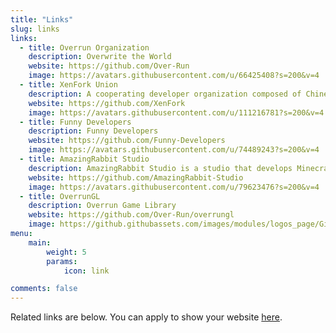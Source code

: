```yaml
---
title: "Links"
slug: links
links:
  - title: Overrun Organization
    description: Overwrite the World
    website: https://github.com/Over-Run
    image: https://avatars.githubusercontent.com/u/66425408?s=200&v=4
  - title: XenFork Union
    description: A cooperating developer organization composed of Chinese
    website: https://github.com/XenFork
    image: https://avatars.githubusercontent.com/u/111216781?s=200&v=4
  - title: Funny Developers
    description: Funny Developers
    website: https://github.com/Funny-Developers
    image: https://avatars.githubusercontent.com/u/74489243?s=200&v=4
  - title: AmazingRabbit Studio
    description: AmazingRabbit Studio is a studio that develops Minecraft mods and other things from China
    website: https://github.com/AmazingRabbit-Studio
    image: https://avatars.githubusercontent.com/u/79623476?s=200&v=4
  - title: OverrunGL
    description: Overrun Game Library
    website: https://github.com/Over-Run/overrungl
    image: https://github.githubassets.com/images/modules/logos_page/GitHub-Mark.png
menu:
    main: 
        weight: 5
        params:
            icon: link

comments: false
---
```


Related links are below. You can apply to show your website [here](https://github.com/squid233/squid233.github.io/issues).
